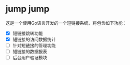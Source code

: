 jump jump
===
这是一个使用Go语言开发的一个短链接系统，将包含如下功能：
- [x] 短链接跳转功能
- [x] 短链接的访问数据统计
- [ ] 针对短链接的管理功能
- [ ] 短链接的数据报表
- [ ] 后台用户验证模块